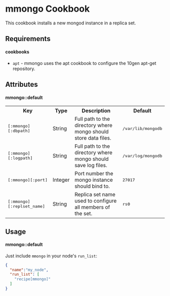 mmongo Cookbook
===============

This cookbook installs a new mongod instance in a replica set.

Requirements
------------

#### cookbooks
- `apt` - mmongo uses the apt cookbook to configure the 10gen apt-get repository.

Attributes
----------

#### mmongo::default
<table>
  <tr>
    <th>Key</th>
    <th>Type</th>
    <th>Description</th>
    <th>Default</th>
  </tr>
  <tr>
    <td><tt>[:mmongo][:dbpath]</tt></td>
    <td>String</td>
    <td>Full path to the directory where mongo should store data files.</td>
    <td><tt>/var/lib/mongodb</tt></td>
  </tr>
    <tr>
    <td><tt>[:mmongo][:logpath]</tt></td>
    <td>String</td>
    <td>Full path to the directory where mongo should save log files.</td>
    <td><tt>/var/log/mongodb</tt></td>
  </tr>
    <tr>
    <td><tt>[:mmongo][:port]</tt></td>
    <td>Integer</td>
    <td>Port number the mongo instance should bind to.</td>
    <td><tt>27017</tt></td>
  </tr>
    <tr>
    <td><tt>[:mmongo][:replset_name]</tt></td>
    <td>String</td>
    <td>Replica set name used to configure all members of the set.</td>
    <td><tt>rs0</tt></td>
  </tr>
</table>

Usage
-----
#### mmongo::default
Just include `mmongo` in your node's `run_list`:

```json
{
  "name":"my_node",
  "run_list": [
    "recipe[mmongo]"
  ]
}
```